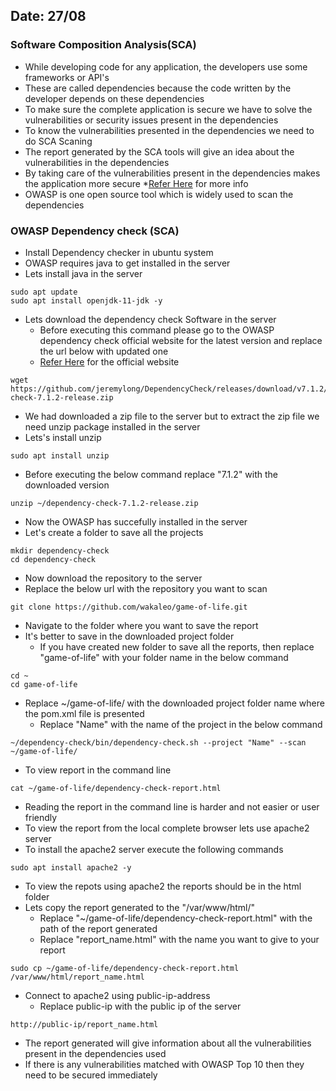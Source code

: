 ## Date: 27/08
### Software Composition Analysis(SCA)
* While developing code for any application, the developers use some frameworks or API's 
* These are called dependencies because the code written by the developer depends on these dependencies
* To make sure the complete application is secure we have to solve the vulnerabilities or security issues present in the dependencies
* To know the vulnerabilities presented in the dependencies we need to do SCA Scaning
* The report generated by the SCA tools will give an idea about the vulnerabilities in the dependencies
* By taking care of the vulnerabilities present in the dependencies makes the application more secure
*[Refer Here](https://www.synopsys.com/glossary/what-is-software-composition-analysis.html) for more info
* OWASP is one open source tool which is widely used to scan the dependencies
### OWASP Dependency check (SCA) 
* Install Dependency checker in ubuntu system
* OWASP requires java to get installed in the server
* Lets install java in the server
```
sudo apt update
sudo apt install openjdk-11-jdk -y
```
* Lets download the dependency check Software in the server
  * Before executing this command please go to the OWASP dependency check official website for the latest version and replace the url below with updated one
  * [Refer Here](https://owasp.org/www-project-dependency-track/) for the official website
```
wget https://github.com/jeremylong/DependencyCheck/releases/download/v7.1.2/dependency-check-7.1.2-release.zip
```
* We had downloaded a zip file to the server but to extract the zip file we need unzip package installed in the server
* Lets's install unzip
```
sudo apt install unzip
```
  * Before executing the below command replace "7.1.2" with the downloaded version
```
unzip ~/dependency-check-7.1.2-release.zip
```
* Now the OWASP has succefully installed in the server
* Let's create a folder to save all the projects
```
mkdir dependency-check
cd dependency-check
```
* Now download the repository to the server
* Replace the below url with the repository you want to scan
```
git clone https://github.com/wakaleo/game-of-life.git  
```
* Navigate to the folder where you want to save the report
* It's better to save in the downloaded project folder
  * If you have created new folder to save all the reports, then replace "game-of-life" with your folder name in the below command
```
cd ~
cd game-of-life
```
* Replace ~/game-of-life/ with the downloaded project folder name where the pom.xml file is presented
  * Replace "Name" with the name of the project in the below command
```
~/dependency-check/bin/dependency-check.sh --project "Name" --scan ~/game-of-life/
```
* To view report in the command line 
```
cat ~/game-of-life/dependency-check-report.html 
```
* Reading the report in the command line is harder and not easier or user friendly
* To view the report from the local complete browser lets use apache2 server
* To install the apache2 server execute the following commands
```
sudo apt install apache2 -y
```
* To view the repots using apache2 the reports should be in the html folder
* Lets copy the report generated to the "/var/www/html/"
  * Replace "~/game-of-life/dependency-check-report.html" with the path of the report generated
  * Replace "report_name.html" with the name you want to give to your report
```
sudo cp ~/game-of-life/dependency-check-report.html /var/www/html/report_name.html
```
* Connect to apache2 using public-ip-address
    * Replace public-ip with the public ip of the server
```
http://public-ip/report_name.html
```
* The report generated will give information about all the vulnerabilities present in the dependencies used
* If there is any vulnerabilities matched with OWASP Top 10 then they need to be secured immediately